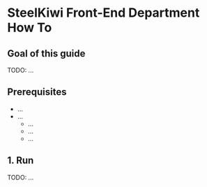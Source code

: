 # SteelKiwi Front-End Department How To

## Goal of this guide

TODO: ...

## Prerequisites

  * ...
  * ...
    * ...
    * ...
    * ...

## 1. Run

TODO: ...
